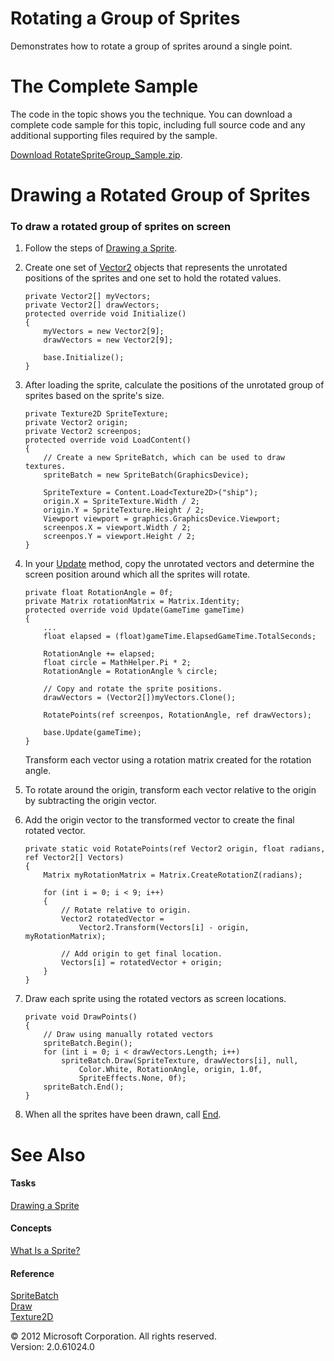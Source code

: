 ﻿

# Rotating a Group of Sprites

Demonstrates how to rotate a group of sprites around a single point.

# The Complete Sample

The code in the topic shows you the technique. You can download a complete code sample for this topic, including full source code and any additional supporting files required by the sample.

[Download RotateSpriteGroup_Sample.zip](http://go.microsoft.com/fwlink/?LinkId=258721).

# Drawing a Rotated Group of Sprites

### To draw a rotated group of sprites on screen

1.  Follow the steps of [Drawing a Sprite](2DGraphicsHowTo_Draw_Sprite.md).
    
2.  Create one set of [Vector2](T_Microsoft_Xna_Framework_Vector2.md) objects that represents the unrotated positions of the sprites and one set to hold the rotated values.
    
    ```
    private Vector2[] myVectors;
    private Vector2[] drawVectors;
    protected override void Initialize()
    {
        myVectors = new Vector2[9];
        drawVectors = new Vector2[9];
    
        base.Initialize();
    }
    ```
                        
    
3.  After loading the sprite, calculate the positions of the unrotated group of sprites based on the sprite's size.
    
    ```
    private Texture2D SpriteTexture;
    private Vector2 origin;
    private Vector2 screenpos;
    protected override void LoadContent()
    {
        // Create a new SpriteBatch, which can be used to draw textures.
        spriteBatch = new SpriteBatch(GraphicsDevice);
    
        SpriteTexture = Content.Load<Texture2D>("ship");
        origin.X = SpriteTexture.Width / 2;
        origin.Y = SpriteTexture.Height / 2;
        Viewport viewport = graphics.GraphicsDevice.Viewport;
        screenpos.X = viewport.Width / 2;
        screenpos.Y = viewport.Height / 2;
    }
    ```
                        
    
4.  In your [Update](M_Microsoft_Xna_Framework_Game_Update.md) method, copy the unrotated vectors and determine the screen position around which all the sprites will rotate.
    
    ```
    private float RotationAngle = 0f;
    private Matrix rotationMatrix = Matrix.Identity;
    protected override void Update(GameTime gameTime)
    {
        ...
        float elapsed = (float)gameTime.ElapsedGameTime.TotalSeconds;
    
        RotationAngle += elapsed;
        float circle = MathHelper.Pi * 2;
        RotationAngle = RotationAngle % circle;
    
        // Copy and rotate the sprite positions.
        drawVectors = (Vector2[])myVectors.Clone();
    
        RotatePoints(ref screenpos, RotationAngle, ref drawVectors);
    
        base.Update(gameTime);
    }
    ```
                        
    
    Transform each vector using a rotation matrix created for the rotation angle.
    
5.  To rotate around the origin, transform each vector relative to the origin by subtracting the origin vector.
    
6.  Add the origin vector to the transformed vector to create the final rotated vector.
    
    ```
    private static void RotatePoints(ref Vector2 origin, float radians, ref Vector2[] Vectors)
    {
        Matrix myRotationMatrix = Matrix.CreateRotationZ(radians);
    
        for (int i = 0; i < 9; i++)
        {
            // Rotate relative to origin.
            Vector2 rotatedVector =
                Vector2.Transform(Vectors[i] - origin, myRotationMatrix);
    
            // Add origin to get final location.
            Vectors[i] = rotatedVector + origin;
        }
    }
    ```
                        
    
7.  Draw each sprite using the rotated vectors as screen locations.
    
    ```
    private void DrawPoints()
    {
        // Draw using manually rotated vectors
        spriteBatch.Begin();
        for (int i = 0; i < drawVectors.Length; i++)
            spriteBatch.Draw(SpriteTexture, drawVectors[i], null,
                Color.White, RotationAngle, origin, 1.0f,
                SpriteEffects.None, 0f);
        spriteBatch.End();
    }
    ```
                        
    
8.  When all the sprites have been drawn, call [End](M_Microsoft_Xna_Framework_Graphics_SpriteBatch_End.md).
    

# See Also

#### Tasks

[Drawing a Sprite](2DGraphicsHowTo_Draw_Sprite.md)  

#### Concepts

[What Is a Sprite?](Sprite_Overview.md)  

#### Reference

[SpriteBatch](T_Microsoft_Xna_Framework_Graphics_SpriteBatch.md)  
[Draw](O_M_Microsoft_Xna_Framework_Graphics_SpriteBatch_Draw.md)  
[Texture2D](T_Microsoft_Xna_Framework_Graphics_Texture2D.md)  

© 2012 Microsoft Corporation. All rights reserved.  
Version: 2.0.61024.0
